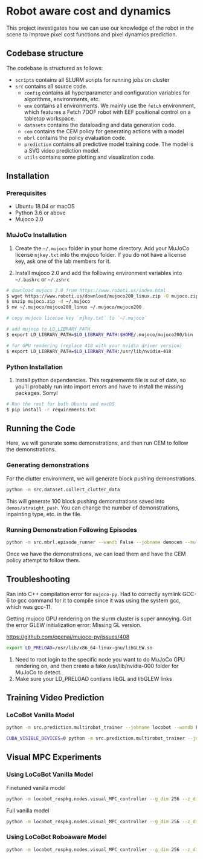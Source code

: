 # Robot aware cost and dynamics

This project investigates how we can use our knowledge of the robot in the scene to improve pixel cost functions and pixel dynamics prediction.

## Codebase structure

The codebase is structured as follows:

* `scripts` contains all SLURM scripts for running jobs on cluster
* `src` contains all source code.
    * `config` contains all hyperparameter and configuration variables for algorithms, environments, etc.
    * `env` contains all environments. We mainly use the `fetch` environment, which features a Fetch 7DOF robot with EEF positional control on a tabletop workspace.
    * `datasets` contains the dataloading and data generation code.
    * `cem` contains the CEM policy for generating actions with a model
    * `mbrl` contains the policy evaluation code.
    * `prediction` contains all predictive model training code. The model is a SVG video prediction model.
    * `utils` contains some plotting and visualization code.

## Installation

### Prerequisites

* Ubuntu 18.04 or macOS
* Python 3.6 or above
* Mujoco 2.0

### MuJoCo Installation

1. Create the `~/.mujoco` folder in your home directory. Add your MuJoCo license `mjkey.txt` into the mujoco folder. If you do not have a license key, ask one of the lab members for it.

2. Install mujoco 2.0 and add the following environment variables into `~/.bashrc` or `~/.zshrc`

```bash
# download mujoco 2.0 from https://www.roboti.us/index.html
$ wget https://www.roboti.us/download/mujoco200_linux.zip -O mujoco.zip
$ unzip mujoco.zip -d ~/.mujoco
$ mv ~/.mujoco/mujoco200_linux ~/.mujoco/mujoco200

# copy mujoco license key `mjkey.txt` to `~/.mujoco`

# add mujoco to LD_LIBRARY_PATH
$ export LD_LIBRARY_PATH=$LD_LIBRARY_PATH:$HOME/.mujoco/mujoco200/bin

# for GPU rendering (replace 418 with your nvidia driver version)
$ export LD_LIBRARY_PATH=$LD_LIBRARY_PATH:/usr/lib/nvidia-418
```

### Python Installation

1. Install python dependencies. This requirements file is out of date, so you'll probably
run into import errors and have to install the missing packages. Sorry!

```bash
# Run the rest for both Ubuntu and macOS
$ pip install -r requirements.txt
```

## Running the Code

Here, we will generate some demonstrations, and then run CEM to follow the demonstrations.

### Generating demonstrations

For the clutter environment, we will generate block pushing demonstrations.

```bash
python -m src.dataset.collect_clutter_data
```

This will generate 100 block pushing demonstrations saved into `demos/straight_push`. You can change the number of demonstrations, inpainting type, etc. in the file.

### Running Demonstration Following Episodes

```bash
python -m src.mbrl.episode_runner --wandb False --jobname democem --multiview True --img_dim 64 --reward_type inpaint  --action_candidates 200 --topk 10  --opt_iter 2 --horizon 2  --max_episode_length 10  --norobot_pixels_ob True  --use_env_dynamics True --num_episodes 100 --most_recent_background False --action_repeat 1 --subgoal_threshold 5000 --sequential_subgoal True --demo_cost True --subgoal_start 1 --demo_timescale 2 --camera_ids 0,1 --object_demo_dir demos/straight_push
```

Once we have the demonstrations, we can load them and have the CEM policy attempt to follow them.

## Troubleshooting

Ran into C++ compilation error for `mujoco-py`. Had to correctly symlink GCC-6 to gcc
command for it to compile since it was using the system gcc, which was gcc-11.

Getting mujoco GPU rendering on the slurm cluster is super annoying. Got the error
GLEW initialization error: Missing GL version.

https://github.com/openai/mujoco-py/issues/408

```bash
export LD_PRELOAD=/usr/lib/x86_64-linux-gnu/libGLEW.so
```

1. Need to root login to the specific node you want to do MuJoCo GPU rendering on, and then
create a fake /usr/lib/nvidia-000 folder for MuJoCo to detect.
2. Make sure your LD_PRELOAD contians libGL and libGLEW links

## Training Video Prediction

### LoCoBot Vanilla Model

```bash
python -m src.prediction.multirobot_trainer --jobname locobot --wandb False --data_root /mnt/ssd1/pallab/locobot_data --batch_size 10 --n_future 5 --n_past 1 --n_eval 10 --g_dim 256 --z_dim 64 --model svg --niter 100 --epoch_size 300 --checkpoint_interval 100 --eval_interval 5 --reconstruction_loss l1 --last_frame_skip True --scheduled_sampling True --action_dim 5 --robot_dim 5 --data_threads 4 --lr 0.0001 --experiment train_locobot_singleview --preprocess_action raw --random_snippet True --model_use_mask False --model_use_robot_state False --model_use_heatmap False

CUDA_VISIBLE_DEVICES=0 python -m src.prediction.multirobot_trainer --jobname locobot_1000 --wandb True --data_root /home/huangkun/locobot_data --batch_size 10 --n_future 5 --n_past 1 --n_eval 10 --g_dim 256 --z_dim 64 --model svg --niter 100 --epoch_size 300 --checkpoint_interval 100 --eval_interval 5 --reconstruction_loss l1 --last_frame_skip True --scheduled_sampling True --action_dim 5 --robot_dim 5 --data_threads 4 --lr 0.0001 --experiment train_locobot_singleview --preprocess_action raw --random_snippet True --model_use_mask False --model_use_robot_state False --model_use_heatmap False
```

## Visual MPC Experiments

### Using LoCoBot Vanilla Model

Finetuned vanilla model

```bash
python -m locobot_rospkg.nodes.visual_MPC_controller --g_dim 256 --z_dim 64 --model svg --last_frame_skip True --lstm_group_norm True --action_dim 5 --robot_dim 5 --preprocess_action raw  --model_use_mask False --model_use_robot_state False --model_use_heatmap False --dynamics_model_ckpt checkpoints/vanilla_ckpt_10200.pt --action_candidates 300 --candidates_batch_size 300 --cem_init_std 0.03 --sparse_cost False --horizon 5
```

Full vanilla model

```bash
python -m locobot_rospkg.nodes.visual_MPC_controller --g_dim 256 --z_dim 64 --model svg --last_frame_skip True --action_dim 5 --robot_dim 5 --preprocess_action raw  --model_use_mask False --model_use_robot_state False --model_use_heatmap False --dynamics_model_ckpt checkpoints/locobot_689_tile_ckpt_136500.pt --action_candidates 300 --candidates_batch_size 300 --cem_init_std 0.015 --sparse_cost True
```

### Using LoCoBot Roboaware Model

```bash
python -m locobot_rospkg.nodes.visual_MPC_controller --g_dim 256 --z_dim 64 --model svg --last_frame_skip True --action_dim 5 --robot_dim 5 --preprocess_action raw  --model_use_mask True --model_use_robot_state True --model_use_future_mask True --model_use_future_robot_state True --lstm_group_norm True --robot_joint_dim 5 --dynamics_model_ckpt checkpoints/roboaware_ckpt_10200.pt --reconstruction_loss dontcare_l1 --reward_type dontcare --action_candidates 300 --candidates_batch_size 300 --cem_init_std 0.03 --sparse_cost False --horizon 5
```